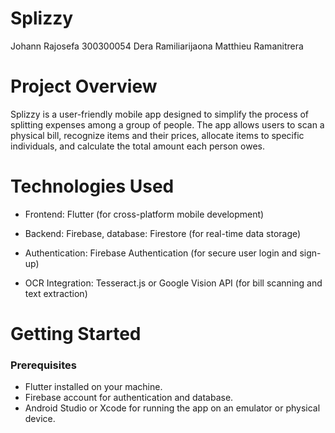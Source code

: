 # Splizzy

Johann Rajosefa 300300054
Dera Ramiliarijaona 
Matthieu Ramanitrera

 # Project Overview
Splizzy is a user-friendly mobile app designed to simplify the process of splitting expenses among a group of people. The app allows users to scan a physical bill, recognize items and their prices, allocate items to specific individuals, and calculate the total amount each person owes. 

# Technologies Used
- Frontend: Flutter (for cross-platform mobile development)

- Backend: Firebase, database: Firestore (for real-time data storage)

- Authentication: Firebase Authentication (for secure user login and sign-up)

- OCR Integration: Tesseract.js or Google Vision API (for bill scanning and text extraction)


# Getting Started
### Prerequisites

- Flutter installed on your machine.
- Firebase account for authentication and database.
- Android Studio or Xcode for running the app on an emulator or physical device.
